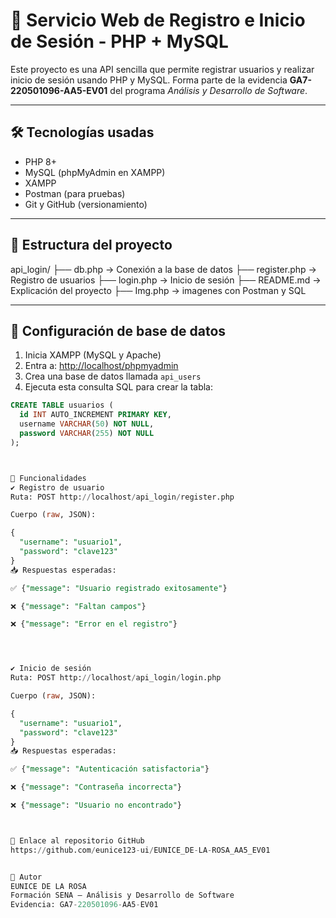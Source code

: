 # 📌 Servicio Web de Registro e Inicio de Sesión - PHP + MySQL

Este proyecto es una API sencilla que permite registrar usuarios y realizar inicio de sesión usando PHP y MySQL. Forma parte de la evidencia **GA7-220501096-AA5-EV01** del programa *Análisis y Desarrollo de Software*.

---

## 🛠️ Tecnologías usadas

- PHP 8+
- MySQL (phpMyAdmin en XAMPP)
- XAMPP
- Postman (para pruebas)
- Git y GitHub (versionamiento)

---

## 📁 Estructura del proyecto

api_login/
├── db.php → Conexión a la base de datos
├── register.php → Registro de usuarios
├── login.php → Inicio de sesión
├── README.md → Explicación del proyecto
├── Img.php →  imagenes con Postman y SQL


---

## 💾 Configuración de base de datos

1. Inicia XAMPP (MySQL y Apache)
2. Entra a: [http://localhost/phpmyadmin](http://localhost/phpmyadmin)
3. Crea una base de datos llamada `api_users`
4. Ejecuta esta consulta SQL para crear la tabla:

```sql
CREATE TABLE usuarios (
  id INT AUTO_INCREMENT PRIMARY KEY,
  username VARCHAR(50) NOT NULL,
  password VARCHAR(255) NOT NULL
);



🔐 Funcionalidades
✔ Registro de usuario
Ruta: POST http://localhost/api_login/register.php

Cuerpo (raw, JSON):

{
  "username": "usuario1",
  "password": "clave123"
}
📥 Respuestas esperadas:

✅ {"message": "Usuario registrado exitosamente"}

❌ {"message": "Faltan campos"}

❌ {"message": "Error en el registro"}




✔ Inicio de sesión
Ruta: POST http://localhost/api_login/login.php

Cuerpo (raw, JSON):

{
  "username": "usuario1",
  "password": "clave123"
}
📥 Respuestas esperadas:

✅ {"message": "Autenticación satisfactoria"}

❌ {"message": "Contraseña incorrecta"}

❌ {"message": "Usuario no encontrado"}



🔗 Enlace al repositorio GitHub
https://github.com/eunice123-ui/EUNICE_DE-LA-ROSA_AA5_EV01


🧠 Autor
EUNICE DE LA ROSA
Formación SENA – Análisis y Desarrollo de Software
Evidencia: GA7-220501096-AA5-EV01